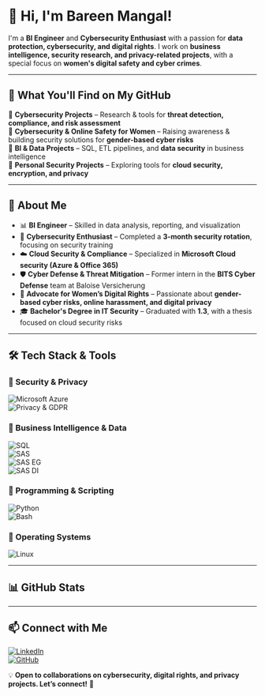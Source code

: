 # 👋 Hi, I'm Bareen Mangal!  

I'm a **BI Engineer** and **Cybersecurity Enthusiast** with a passion for **data protection, cybersecurity, and digital rights**. I work on **business intelligence, security research, and privacy-related projects**, with a special focus on **women's digital safety and cyber crimes**.  

---

## 🚀 What You'll Find on My GitHub  
🔹 **Cybersecurity Projects** – Research & tools for **threat detection, compliance, and risk assessment**  
🔹 **Cybersecurity & Online Safety for Women** – Raising awareness & building security solutions for **gender-based cyber risks**  
🔹 **BI & Data Projects** – SQL, ETL pipelines, and **data security** in business intelligence  
🔹 **Personal Security Projects** – Exploring tools for **cloud security, encryption, and privacy**  

---

## 🔹 About Me  
- 📊 **BI Engineer** – Skilled in data analysis, reporting, and visualization  
- 🔐 **Cybersecurity Enthusiast** – Completed a **3-month security rotation**, focusing on security training  
- ☁️ **Cloud Security & Compliance** – Specialized in **Microsoft Cloud security (Azure & Office 365)**  
- 🛡️ **Cyber Defense & Threat Mitigation** – Former intern in the **BITS Cyber Defense** team at Baloise Versicherung  
- 📢 **Advocate for Women’s Digital Rights** – Passionate about **gender-based cyber risks, online harassment, and digital privacy**  
- 🎓 **Bachelor's Degree in IT Security** – Graduated with **1.3**, with a thesis focused on cloud security risks  

---

## 🛠️ Tech Stack & Tools  

### **🔹 Security & Privacy**  
![Microsoft Azure](https://img.shields.io/badge/Microsoft%20Azure-0078D4?style=flat&logo=microsoft-azure&logoColor=white)  
![Privacy & GDPR](https://img.shields.io/badge/Privacy%20&%20GDPR-34A853?style=flat&logo=lock&logoColor=white)  

### **🔹 Business Intelligence & Data**  
![SQL](https://img.shields.io/badge/SQL-4479A1?style=flat&logo=postgresql&logoColor=white)  
![SAS](https://img.shields.io/badge/SAS%20Software-0076C6?style=flat&logo=sas&logoColor=white)  
![SAS EG](https://img.shields.io/badge/SAS%20Enterprise%20Guide-005B9A?style=flat&logo=sas&logoColor=white)  
![SAS DI](https://img.shields.io/badge/SAS%20Data%20Integration-004B87?style=flat&logo=sas&logoColor=white)  

### **🔹 Programming & Scripting**  
![Python](https://img.shields.io/badge/Python-3776AB?style=flat&logo=python&logoColor=white)  
![Bash](https://img.shields.io/badge/Bash-4EAA25?style=flat&logo=gnubash&logoColor=white)  

### **🔹 Operating Systems**  
![Linux](https://img.shields.io/badge/Linux-FCC624?style=flat&logo=linux&logoColor=black)  

---

## 📊 GitHub Stats  



---

## 📫 Connect with Me  

[![LinkedIn](https://img.shields.io/badge/LinkedIn-Profile-blue?logo=linkedin)](https://www.linkedin.com/in/barin-mangal/)  
[![GitHub](https://img.shields.io/badge/GitHub-Profile-black?logo=github)](https://github.com/Bareen-Mangal)  

💡 **Open to collaborations on cybersecurity, digital rights, and privacy projects. Let’s connect!** 🚀  

